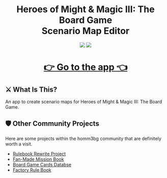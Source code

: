 <div align="center">
  <h1>Heroes of Might & Magic III: The Board Game<br>Scenario Map Editor</h1>

  <p align="center">
    <img src="https://img.shields.io/badge/Angular-DD0031?style=for-the-badge&logo=angular&logoColor=white">
    <a href="https://discord.gg/Y4uM9pPWF6"><img src="https://dcbadge.limes.pink/api/server/Y4uM9pPWF6"></a>
  </p>

  <h1><a href="https://zedero.github.io/homm3boardgame/">👉 Go to the app 👈</a></h1>
</div>

## ⚔️ What Is This?
An app to create scenario maps for Heroes of Might & Magic III: The Board Game.

## 🛡️ Other Community Projects
Here are some projects within the homm3bg community that are definitely worth a visit.

- [Rulebook Rewrite Project](https://github.com/Heegu-sama/Homm3BG)
- [Fan-Made Mission Book](https://github.com/qwrtln/Homm3BG-mission-book)
- [Board Game Cards Databse](https://github.com/Mirzipan/Homm3_BG_Database)
- [Factory Rule Book](https://github.com/piotrbruzda/Homm3BG-FactoryRulebook)
